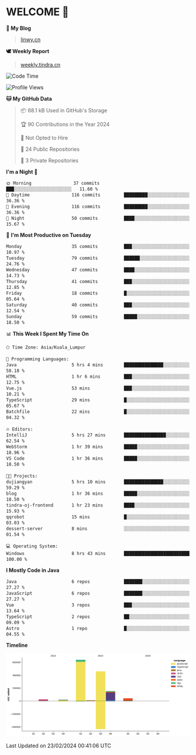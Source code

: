 # WELCOME 👋

**🐶 My Blog**
> [linwy.cn](linwy.cn)

**🕊️ Weekly Report**
> [weekly.tindra.cn](weekly.tindra.cn)
<!--START_SECTION:waka-->
![Code Time](http://img.shields.io/badge/Code%20Time-838%20hrs%2040%20mins-blue)

![Profile Views](http://img.shields.io/badge/Profile%20Views-0-blue)

**🐱 My GitHub Data** 

> 📦 68.1 kB Used in GitHub's Storage 
 > 
> 🏆 90 Contributions in the Year 2024
 > 
> 🚫 Not Opted to Hire
 > 
> 📜 24 Public Repositories 
 > 
> 🔑 3 Private Repositories 
 > 
**I'm a Night 🦉** 

```text
🌞 Morning                37 commits          ███░░░░░░░░░░░░░░░░░░░░░░   11.60 % 
🌆 Daytime                116 commits         █████████░░░░░░░░░░░░░░░░   36.36 % 
🌃 Evening                116 commits         █████████░░░░░░░░░░░░░░░░   36.36 % 
🌙 Night                  50 commits          ████░░░░░░░░░░░░░░░░░░░░░   15.67 % 
```
📅 **I'm Most Productive on Tuesday** 

```text
Monday                   35 commits          ███░░░░░░░░░░░░░░░░░░░░░░   10.97 % 
Tuesday                  79 commits          ██████░░░░░░░░░░░░░░░░░░░   24.76 % 
Wednesday                47 commits          ████░░░░░░░░░░░░░░░░░░░░░   14.73 % 
Thursday                 41 commits          ███░░░░░░░░░░░░░░░░░░░░░░   12.85 % 
Friday                   18 commits          █░░░░░░░░░░░░░░░░░░░░░░░░   05.64 % 
Saturday                 40 commits          ███░░░░░░░░░░░░░░░░░░░░░░   12.54 % 
Sunday                   59 commits          █████░░░░░░░░░░░░░░░░░░░░   18.50 % 
```


📊 **This Week I Spent My Time On** 

```text
🕑︎ Time Zone: Asia/Kuala_Lumpur

💬 Programming Languages: 
Java                     5 hrs 4 mins        ███████████████░░░░░░░░░░   58.18 % 
HTML                     1 hr 6 mins         ███░░░░░░░░░░░░░░░░░░░░░░   12.75 % 
Vue.js                   53 mins             ███░░░░░░░░░░░░░░░░░░░░░░   10.21 % 
TypeScript               29 mins             █░░░░░░░░░░░░░░░░░░░░░░░░   05.67 % 
Batchfile                22 mins             █░░░░░░░░░░░░░░░░░░░░░░░░   04.32 % 

🔥 Editors: 
IntelliJ                 5 hrs 27 mins       ████████████████░░░░░░░░░   62.54 % 
WebStorm                 1 hr 39 mins        █████░░░░░░░░░░░░░░░░░░░░   18.96 % 
VS Code                  1 hr 36 mins        █████░░░░░░░░░░░░░░░░░░░░   18.50 % 

🐱‍💻 Projects: 
dujiangyan               5 hrs 10 mins       ███████████████░░░░░░░░░░   59.29 % 
blog                     1 hr 36 mins        █████░░░░░░░░░░░░░░░░░░░░   18.50 % 
tindra-oj-frontend       1 hr 23 mins        ████░░░░░░░░░░░░░░░░░░░░░   15.93 % 
qqrobot                  15 mins             █░░░░░░░░░░░░░░░░░░░░░░░░   03.03 % 
dessert-server           8 mins              ░░░░░░░░░░░░░░░░░░░░░░░░░   01.54 % 

💻 Operating System: 
Windows                  8 hrs 43 mins       █████████████████████████   100.00 % 
```

**I Mostly Code in Java** 

```text
Java                     6 repos             ███████░░░░░░░░░░░░░░░░░░   27.27 % 
JavaScript               6 repos             ███████░░░░░░░░░░░░░░░░░░   27.27 % 
Vue                      3 repos             ███░░░░░░░░░░░░░░░░░░░░░░   13.64 % 
TypeScript               2 repos             ██░░░░░░░░░░░░░░░░░░░░░░░   09.09 % 
Astro                    1 repo              █░░░░░░░░░░░░░░░░░░░░░░░░   04.55 % 
```



**Timeline**

![Lines of Code chart](https://raw.githubusercontent.com/rieraa/rieraa/main/assets/bar_graph.png)


 Last Updated on 23/02/2024 00:41:06 UTC
<!--END_SECTION:waka-->
